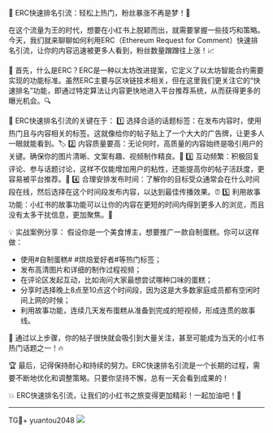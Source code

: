 🚀 ERC快速排名引流：轻松上热门，粉丝暴涨不再是梦！🎉

在这个流量为王的时代，想要在小红书上脱颖而出，就需要掌握一些技巧和策略。今天，我们就来聊聊如何利用ERC（Ethereum Request for Comment）快速排名引流，让你的内容迅速被更多人看到，粉丝数量蹭蹭往上涨！📈

🌈 首先，什么是ERC？ERC是一种以太坊改进提案，它定义了以太坊智能合约需要实现的功能标准。虽然ERC主要与区块链技术相关，但在这里我们更关注它的“快速排名”功能，即通过特定算法让内容更快地进入平台推荐系统，从而获得更多的曝光机会。🔍

🌟 ERC快速排名引流的关键在于：
1️⃣ 选择合适的话题标签：在发布内容时，使用热门且与内容相关的标签。这就像给你的帖子贴上了一个大大的广告牌，让更多人一眼就能看到。🏷️
2️⃣ 内容质量要高：无论何时，高质量的内容始终是吸引用户的关键。确保你的图片清晰、文案有趣、视频制作精良。📸
3️⃣ 互动频繁：积极回复评论、参与话题讨论，这样不仅能增加用户的粘性，还能提高你的帖子活跃度，更容易被平台推荐。💬
4️⃣ 合理安排发布时间：了解你的目标受众通常会在什么时间段在线，然后选择在这个时间段发布内容，以达到最佳传播效果。⏰
5️⃣ 利用故事功能：小红书的故事功能可以让你的内容在更短的时间内得到更多人的浏览，而且没有太多干扰信息，更加聚焦。📱

💡 实战案例分享：
假设你是一个美食博主，想要推广一款自制蛋糕。你可以这样做：
- 使用#自制蛋糕# #烘焙爱好者#等热门标签；
- 发布高清图片和详细的制作过程视频；
- 在评论区发起互动，比如询问大家最想尝试哪种口味的蛋糕；
- 分享时选择晚上8点至10点这个时间段，因为这是大多数家庭成员都有空闲时间上网的时候；
- 利用故事功能，连续几天发布蛋糕从准备到完成的短视频，形成连贯的故事线。

🌈 通过以上步骤，你的帖子很快就会吸引到大量关注，甚至可能成为当天的小红书热门话题之一！🔥

🏆 最后，记得保持耐心和持续的努力。ERC快速排名引流是一个长期的过程，需要不断地优化和调整策略。只要你坚持不懈，总有一天会看到成果的！

💥 ERC快速排名引流，让我们的小红书之旅变得更加精彩！一起加油吧！💪

---

TG💪+ yuantou2048  ![](https://github.com/user-attachments/assets/42a5a4a5-fea9-4a1d-8aa0-73e57e430cca)